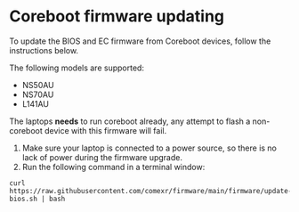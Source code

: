 # Coreboot firmware updating

To update the BIOS and EC firmware from Coreboot devices, follow the instructions below.

The following models are supported:
- NS50AU
- NS70AU
- L141AU

The laptops **needs** to run coreboot already, any attempt to flash a non-coreboot device with this firmware will fail.

1. Make sure your laptop is connected to a power source, so there is no lack of power during the firmware upgrade.
2. Run the following command in a terminal window:
```
curl https://raw.githubusercontent.com/comexr/firmware/main/firmware/update-bios.sh | bash
```
